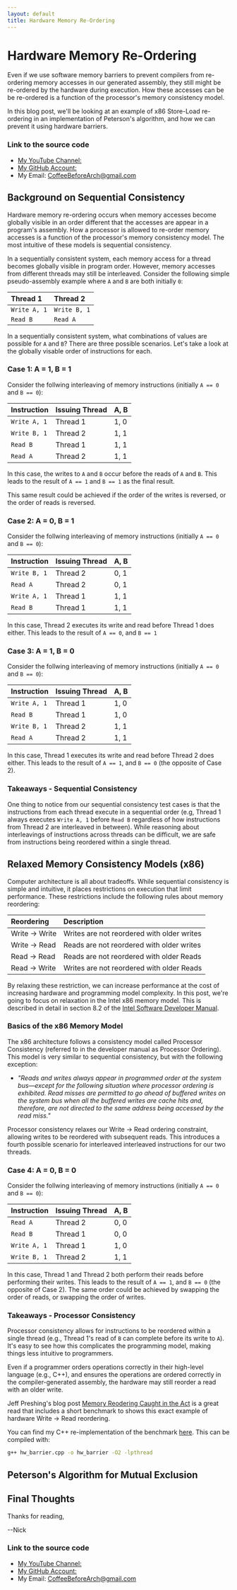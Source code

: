 ```yaml
---
layout: default
title: Hardware Memory Re-Ordering
---
```


# Hardware Memory Re-Ordering

Even if we use software memory barriers to prevent compilers from re-ordering memory accesses in our generated assembly, they still might be re-ordered by the hardware during execution. How these accesses can be be re-ordered is a function of the processor's memory consistency model.

In this blog post, we'll be looking at an example of x86 Store-Load re-ordering in an implementation of Peterson's algorithm, and how we can prevent it using hardware barriers.

### Link to the source code

- [My YouTube Channel: ](https://www.youtube.com/channel/UCsi5-meDM5Q5NE93n_Ya7GA?view_as=subscriber)
- [My GitHub Account: ](https://github.com/CoffeeBeforeArch)
- My Email: CoffeeBeforeArch@gmail.com

## Background on Sequential Consistency

Hardware memory re-ordering occurs when memory accesses become globally visible in an order different that the accesses are appear in a program's assembly. How a processor is allowed to re-order memory accesses is a function of the processor's memory consistency model. The most intuitive of these models is sequential consistency.

In a sequentially consistent system, each memory access for a thread becomes globally visible in program order. However, memory accesses from different threads may still be interleaved. Consider the following simple pseudo-assembly example where `A` and `B` are both initially `0`:

| Thread 1 | Thread 2 |
|:------------|:------------|
|`Write A, 1` |`Write B, 1` |
|`Read B`     |`Read A`     |

In a sequentially consistent system, what combinations of values are possible for `A` and `B`? There are three possible scenarios. Let's take a look at the globally visable order of instructions for each.

### Case 1: A = 1, B = 1

Consider the follwing interleaving of memory instructions (initially `A == 0` and `B == 0`):

| Instruction | Issuing Thread | A, B |
|:------------|:---------------|:-----|
|`Write A, 1` |    Thread 1    | 1, 0 |
|`Write B, 1` |    Thread 2    | 1, 1 |
|`Read B`     |    Thread 1    | 1, 1 |
|`Read A`     |    Thread 2    | 1, 1 |

In this case, the writes to `A` and `B` occur before the reads of `A` and `B`. This leads to the result of `A == 1` and `B == 1` as the final result.

This same result could be achieved if the order of the writes is reversed, or the order of reads is reversed.

### Case 2: A = 0, B = 1

Consider the follwing interleaving of memory instructions (initially `A == 0` and `B == 0`):

| Instruction | Issuing Thread | A, B |
|:------------|:---------------|:-----|
|`Write B, 1` |    Thread 2    | 0, 1 |
|`Read A`     |    Thread 2    | 0, 1 |
|`Write A, 1` |    Thread 1    | 1, 1 |
|`Read B`     |    Thread 1    | 1, 1 |


In this case, Thread 2 executes its write and read before Thread 1 does either. This leads to the result of `A == 0`, and `B == 1`

### Case 3: A = 1, B = 0

Consider the follwing interleaving of memory instructions (initially `A == 0` and `B == 0`):

| Instruction | Issuing Thread | A, B |
|:------------|:---------------|:-----|
|`Write A, 1` |    Thread 1    | 1, 0 |
|`Read B`     |    Thread 1    | 1, 0 |
|`Write B, 1` |    Thread 2    | 1, 1 |
|`Read A`     |    Thread 2    | 1, 1 |

In this case, Thread 1 executes its write and read before Thread 2 does either. This leads to the result of `A == 1`, and `B == 0` (the opposite of Case 2).

### Takeaways - Sequential Consistency

One thing to notice from our sequential consistency test cases is that the instructions from each thread execute in a sequential order (e.g, Thread 1 always executes `Write A, 1` before `Read B` regardless of how instructions from Thread 2 are interleaved in between). While reasoning about interleavings of instructions across threads can be difficult, we are safe from instructions being reordered within a single thread.

## Relaxed Memory Consistency Models (x86)

Computer architecture is all about tradeoffs. While sequential consistency is simple and intuitive, it places restrictions on execution that limit performance. These restrictions include the following rules about memory reordering:

|   Reordering   |                Description                 |
|:---------------|:-------------------------------------------|
| Write -> Write | Writes are not reordered with older writes |
| Write -> Read  | Reads are not reordered with older writes  |
| Read -> Read   | Reads are not reordered with older Reads   |
| Read -> Write  | Writes are not reordered with older Reads  |

By relaxing these restriction, we can increase performance at the cost of increasing hardware and programming model complexity. In this post, we're going to focus on relaxation in the Intel x86 memory model. This is described in detail in section 8.2 of the [Intel Software Developer Manual](https://software.intel.com/content/www/us/en/develop/download/intel-64-and-ia-32-architectures-sdm-combined-volumes-1-2a-2b-2c-2d-3a-3b-3c-3d-and-4.html).

### Basics of the x86 Memory Model

The x86 architecture follows a consistency model called Processor Consistency (referred to in the developer manual as Processor Ordering). This model is very similar to sequential consistency, but with the following exception:

- _"Reads and writes always appear in programmed order at
the system bus—except for the following situation where processor ordering is exhibited. Read misses are permitted to go ahead of buffered writes on the system bus when all the buffered writes are cache hits and, therefore, are not directed to the same address being accessed by the read miss."_

Processor consistency relaxes our Write -> Read ordering constraint, allowing writes to be reordered with subsequent reads. This introduces a fourth possible scenario for interleaved interleaved instructions for our two threads.

### Case 4: A = 0, B = 0

Consider the follwing interleaving of memory instructions (initially `A == 0` and `B == 0`):

| Instruction | Issuing Thread | A, B |
|:------------|:---------------|:-----|
|`Read A`     |    Thread 2    | 0, 0 |
|`Read B`     |    Thread 1    | 0, 0 |
|`Write A, 1` |    Thread 1    | 1, 0 |
|`Write B, 1` |    Thread 2    | 1, 1 |

In this case, Thread 1 and Thread 2 both perform their reads before performing their writes. This leads to the result of `A == 1`, and `B == 0` (the opposite of Case 2). The same order could be achieved by swapping the order of reads, or swapping the order of writes.

### Takeaways - Processor Consistency

Processor consistency allows for instructions to be reordered within a single thread (e.g., Thread 1's read of `B` can complete before its write to `A`). It's easy to see how this complicates the programming model, making things less intuitive to programmers.

Even if a programmer orders operations correctly in their high-level language (e.g., C++), and ensures the operations are ordered correctly in the compiler-generated assembly, the hardware may still reorder a read with an older write.

Jeff Preshing's blog post [Memory Reodering Caught in the Act](https://preshing.com/20120515/memory-reordering-caught-in-the-act/) is a great read that includes a short benchmark to shows this exact example of hardware Write -> Read reordering.

You can find my C++ re-implementation of the benchmark [here](https://github.com/CoffeeBeforeArch/misc_code/blob/master/hw_barrier/hw_barrier.cpp). This can be compiled with:

```bash
g++ hw_barrier.cpp -o hw_barrier -O2 -lpthread
```

## Peterson's Algorithm for Mutual Exclusion

## Final Thoughts

Thanks for reading,

--Nick

### Link to the source code

- [My YouTube Channel: ](https://www.youtube.com/channel/UCsi5-meDM5Q5NE93n_Ya7GA?view_as=subscriber)
- [My GitHub Account: ](https://github.com/CoffeeBeforeArch)
- My Email: CoffeeBeforeArch@gmail.com

